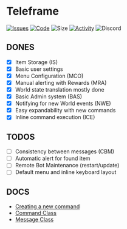 # Teleframe
[![Issues](https://img.shields.io/github/issues/leo-lxps/teleframe.svg)](https://github.com/leo-lxps/teleframe/issues)
[![Code](https://img.shields.io/github/languages/top/leo-lxps/teleframe.svg)](https://github.com/leo-lxps/teleframe/search?l=typescript)
![Size](https://img.shields.io/github/languages/code-size/leo-lxps/teleframe.svg)
[![Activity](https://img.shields.io/github/commit-activity/w/leo-lxps/teleframe.svg)](https://github.com/leo-lxps/teleframe/graphs/commit-activity)
![Discord](https://img.shields.io/discord/279559577287000064.svg)

## DONES

- [x] Item Storage (IS)
- [x] Basic user settings 
- [x] Menu Configuration (MCO)
- [x] Manual alerting with Rewards (MRA)
- [x] World state translation mostly done
- [x] Basic Admin system (BAS)
- [x] Notifying for new World events (NWE)
- [x] Easy expandability with new commands
- [x] Inline command execution (ICE)

## TODOS

- [ ] Consistency between messages (CBM)
- [ ] Automatic alert for found item
- [ ] Remote Bot Maintenance (restart/update)
- [ ] Default menu and inline keyboard layout

## DOCS

- [Creating a new command](./docs/examples/create_new_command.md)
- [Command Class](./docs/classes/Command.md)
- [Message Class](./docs/classes/Message.md)
